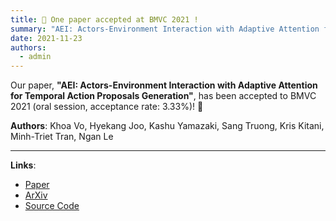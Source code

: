 ```yaml
---
title: 🎉 One paper accepted at BMVC 2021 !
summary: "AEI: Actors-Environment Interaction with Adaptive Attention for Temporal Action Proposals Generation (Oral Session)"
date: 2021-11-23
authors:
  - admin
---
```


Our paper, **"AEI: Actors-Environment Interaction with Adaptive Attention for Temporal Action Proposals Generation"**, has been accepted to BMVC 2021 (oral session, acceptance rate: 3.33%)! 🎊

**Authors**: Khoa Vo, Hyekang Joo, Kashu Yamazaki, Sang Truong, Kris Kitani, Minh-Triet Tran, Ngan Le

---

**Links**:

- [Paper](https://www.bmvc2021-virtualconference.com/assets/papers/1095.pdf)
- [ArXiv](https://arxiv.org/abs/2110.11474)
- [Source Code](https://github.com/UARK-AICV/TAPG-AgentEnvInteration)
